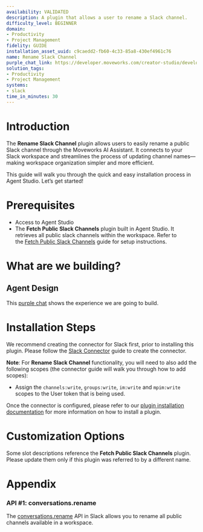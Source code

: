 ```yaml
---
availability: VALIDATED
description: A plugin that allows a user to rename a Slack channel.
difficulty_level: BEGINNER
domain:
- Productivity
- Project Management
fidelity: GUIDE
installation_asset_uuid: c9caedd2-fb60-4c33-85a8-430ef4961c76
name: Rename Slack Channel
purple_chat_link: https://developer.moveworks.com/creator-studio/developer-tools/purple-chat?conversation=%7B%22startTimestamp%22%3A%2211%3A43+AM%22%2C%22messages%22%3A%5B%7B%22parts%22%3A%5B%7B%22richText%22%3A%22%3Cp%3ECan+you+convert+%23prospect-visa+to+%23customer-visa%3F%3Cbr%2F%3E%3C%2Fp%3E%22%7D%5D%2C%22role%22%3A%22user%22%7D%2C%7B%22parts%22%3A%5B%7B%22richText%22%3A%22%3Cp%3EOkay%2C+I+can+help+you+rename+a+Slack+channel.%3C%2Fp%3E%22%7D%2C%7B%22reasoningSteps%22%3A%5B%7B%22richText%22%3A%22Verifying+user+permissions+to+rename+Slack+channels...%22%2C%22status%22%3A%22pending%22%7D%2C%7B%22richText%22%3A%22Confirmed+user+has+necessary+permissions.%22%2C%22status%22%3A%22success%22%7D%5D%7D%2C%7B%22richText%22%3A%22%3Cb%3E%3Cp%3EPlease+confirm+your+request%3C%2Fp%3E%3C%2Fb%3E%3Cbr%3E%3Cp%3EChannel+to+rename%3A+%23prospect-visa%3Cbr%3ENew+channel+name%3A+%23customer-visa%3C%2Fp%3E%22%7D%2C%7B%22buttons%22%3A%5B%7B%22buttonText%22%3A%22Yes%22%2C%22style%22%3A%22filled%22%7D%2C%7B%22buttonText%22%3A%22No%22%2C%22style%22%3A%22outlined%22%7D%2C%7B%22buttonText%22%3A%22Edit+Request%22%2C%22style%22%3A%22outlined%22%7D%5D%7D%5D%2C%22role%22%3A%22assistant%22%7D%2C%7B%22parts%22%3A%5B%7B%22richText%22%3A%22%3Cp%3ELooks+good%21%3C%2Fp%3E%22%7D%5D%2C%22role%22%3A%22user%22%7D%2C%7B%22parts%22%3A%5B%7B%22reasoningSteps%22%3A%5B%7B%22richText%22%3A%22Renaming+channel...%22%2C%22status%22%3A%22pending%22%7D%2C%7B%22richText%22%3A%22Channel+renamed+successfully.%22%2C%22status%22%3A%22success%22%7D%5D%7D%2C%7B%22richText%22%3A%22%3Cp%3EOkay%2C+your+channel+has+been+changed.%3C%2Fp%3E%22%7D%5D%2C%22role%22%3A%22assistant%22%7D%5D%7D
solution_tags:
- Productivity
- Project Management
systems:
- slack
time_in_minutes: 30
---
```


# Introduction

The **Rename Slack Channel** plugin allows users to easily rename a public Slack channel through the Moveworks AI Assistant. It connects to your Slack workspace and streamlines the process of updating channel names—making workspace organization simpler and more efficient.

This guide will walk you through the quick and easy installation process in Agent Studio. Let’s get started!

# Prerequisites

- Access to Agent Studio
- The **Fetch Public Slack Channels** plugin built in Agent Studio. It retrieves all public slack channels within the workspace. Refer to the [Fetch Public Slack Channels](https://developer.moveworks.com/creator-studio/resources/plugin?id=list-publick-slack-channels) guide for setup instructions.

# What are we building?

## Agent Design

This [purple chat](https://developer.moveworks.com/creator-studio/developer-tools/purple-chat?conversation=%7B%22startTimestamp%22%3A%2211%3A43+AM%22%2C%22messages%22%3A%5B%7B%22parts%22%3A%5B%7B%22richText%22%3A%22%3Cp%3ECan+you+convert+%23prospect-visa+to+%23customer-visa%3F%3Cbr%2F%3E%3C%2Fp%3E%22%7D%5D%2C%22role%22%3A%22user%22%7D%2C%7B%22parts%22%3A%5B%7B%22richText%22%3A%22%3Cp%3EOkay%2C+I+can+help+you+rename+a+Slack+channel.%3C%2Fp%3E%22%7D%2C%7B%22reasoningSteps%22%3A%5B%7B%22richText%22%3A%22Verifying+user+permissions+to+rename+Slack+channels...%22%2C%22status%22%3A%22pending%22%7D%2C%7B%22richText%22%3A%22Confirmed+user+has+necessary+permissions.%22%2C%22status%22%3A%22success%22%7D%5D%7D%2C%7B%22richText%22%3A%22%3Cb%3E%3Cp%3EPlease+confirm+your+request%3C%2Fp%3E%3C%2Fb%3E%3Cbr%3E%3Cp%3EChannel+to+rename%3A+%23prospect-visa%3Cbr%3ENew+channel+name%3A+%23customer-visa%3C%2Fp%3E%22%7D%2C%7B%22buttons%22%3A%5B%7B%22buttonText%22%3A%22Yes%22%2C%22style%22%3A%22filled%22%7D%2C%7B%22buttonText%22%3A%22No%22%2C%22style%22%3A%22outlined%22%7D%2C%7B%22buttonText%22%3A%22Edit+Request%22%2C%22style%22%3A%22outlined%22%7D%5D%7D%5D%2C%22role%22%3A%22assistant%22%7D%2C%7B%22parts%22%3A%5B%7B%22richText%22%3A%22%3Cp%3ELooks+good%21%3C%2Fp%3E%22%7D%5D%2C%22role%22%3A%22user%22%7D%2C%7B%22parts%22%3A%5B%7B%22reasoningSteps%22%3A%5B%7B%22richText%22%3A%22Renaming+channel...%22%2C%22status%22%3A%22pending%22%7D%2C%7B%22richText%22%3A%22Channel+renamed+successfully.%22%2C%22status%22%3A%22success%22%7D%5D%7D%2C%7B%22richText%22%3A%22%3Cp%3EOkay%2C+your+channel+has+been+changed.%3C%2Fp%3E%22%7D%5D%2C%22role%22%3A%22assistant%22%7D%5D%7D) shows the experience we are going to build.

# Installation Steps

We recommend creating the connector for Slack first, prior to installing this plugin. Please follow the [Slack Connector](https://developer.moveworks.com/creator-studio/resources/connector/?id=slack) guide to create the connector.

**Note**: For **Rename Slack Channel** functionality, you will need to also add the following scopes (the connector guide will walk you through how to add scopes): 

- Assign the `channels:write`, `groups:write`, `im:write` and `mpim:write` scopes to the User token that is being used.

Once the connector is configured, please refer to our [plugin installation documentation](https://help.moveworks.com/docs/ai-agent-marketplace-installation) for more information on how to install a plugin. 

# Customization Options

Some slot descriptions reference the **Fetch Public Slack Channels** plugin. Please update them only if this plugin was referred to by a different name.

# Appendix

### API #1: conversations.rename

The [conversations.rename](https://api.slack.com/methods/conversations.rename) API in Slack allows you to rename all public channels available in a workspace.